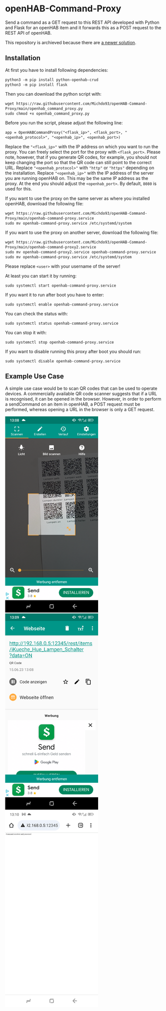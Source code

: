 # openHAB-Command-Proxy
Send a command as a GET request to this REST API developed with Python and Flask for an openHAB item and it forwards this as a POST request to the REST API of openHAB.

This repository is archieved because there are [a newer solution](https://github.com/Michdo93/openHAB-Command-Proxy-Jython).

## Installation

At first you have to install following dependencies:

```
python3 -m pip install python-openhab-crud
python3 -m pip install flask
```

Then you can download the python script with:

```
wget https://raw.githubusercontent.com/Michdo93/openHAB-Command-Proxy/main/openhab_command_proxy.py
sudo chmod +x openhab_command_proxy.py
```

Before you run the script, please adjust the following line:

```
app = OpenHABCommandProxy("<flask_ip>", <flask_port>, "<openhab_protocol>", "<openhab_ip>", <openhab_port>)
```

Replace the `"<flask_ip>"` with the IP address on which you want to run the proxy. You can freely select the port for the proxy with `<flask_port>`. Please note, however, that if you generate QR codes, for example, you should not keep changing the port so that the QR code can still point to the correct URL. Replace `"<openhab_protocol>"` with `"http"` or `"https"` depending on the installation. Replace `"<openhab_ip>"` with the IP address of the server you are running openHAB on. This may be the same IP address as the proxy. At the end you should adjust the `<openhab_port>`. By default, `8080` is used for this.

If you want to use the proxy on the same server as where you installed openHAB, download the following file:

```
wget https://raw.githubusercontent.com/Michdo93/openHAB-Command-Proxy/main/openhab-command-proxy.service
sudo mv openhab-command-proxy.service /etc/systemd/system
```

If you want to use the proxy on another server, download the following file:

```
wget https://raw.githubusercontent.com/Michdo93/openHAB-Command-Proxy/main/openhab-command-proxy2.service
sudo mv openhab-command-proxy2.service openhab-command-proxy.service
sudo mv openhab-command-proxy.service /etc/systemd/system
```

Please replace `<user>` with your username of the server!

At least you can start it by running:

```
sudo systemctl start openhab-command-proxy.service
```

If you want it to run after boot you have to enter:

```
sudo systemctl enable openhab-command-proxy.service
```

You can check the status with:

```
sudo systemctl status openhab-command-proxy.service
```

You can stop it with:

```
sudo systemctl stop openhab-command-proxy.service
```

If you want to disable running this proxy after boot you should run:

```
sudo systemctl disable openhab-command-proxy.service
```

## Example Use Case

A simple use case would be to scan QR codes that can be used to operate devices. A commercially available QR code scanner suggests that if a URL is recognised, it can be opened in the browser. However, in order to perform a sendCommand on an item in openHAB, a POST request must be performed, whereas opening a URL in the browser is only a GET request.

<div>
    <img src="https://raw.githubusercontent.com/Michdo93/test2/main/qr_scan_openhab.png" alt="QR 1" width="300" />
    <img src="https://raw.githubusercontent.com/Michdo93/test2/main/qr_scan_openhab2.png" alt="QR 2" width="300" />
    <img src="https://raw.githubusercontent.com/Michdo93/test2/main/qr_scan_openhab3.png" alt="QR 3" width="300" />
</div>
